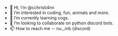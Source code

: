 - 👋 Hi, I’m @cchristi4nn
- 👀 I’m interested in coding, fun, animals and more.
- 🌱 I’m currently learning cogs.
- 💞️ I’m looking to collaborate on python discord bots.
- 📫 How to reach me -- nu._mb (discord)
